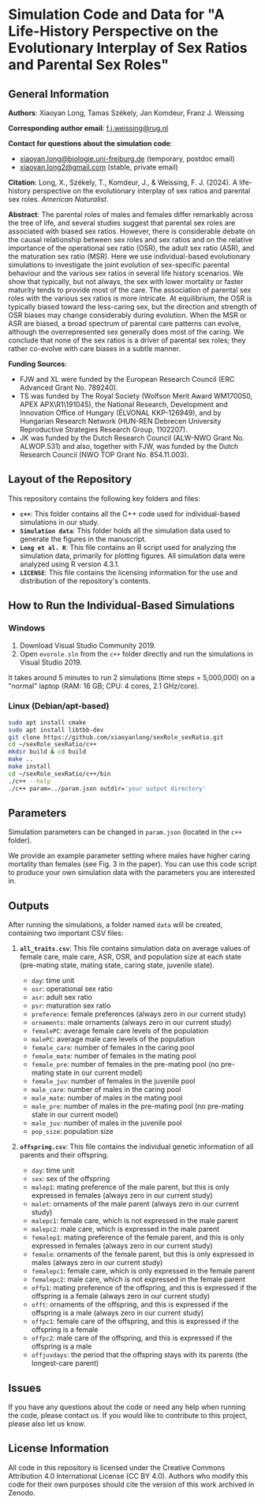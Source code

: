 # Simulation Code and Data for "A Life-History Perspective on the Evolutionary Interplay of Sex Ratios and Parental Sex Roles"

## General Information 

**Authors**: Xiaoyan Long, Tamas Székely, Jan Komdeur, Franz J. Weissing

**Corresponding author email**: f.j.weissing@rug.nl 

**Contact for questions about the simulation code**: 
- xiaoyan.long@biologie.uni-freiburg.de (temporary, postdoc email) 
- xiaoyan.long2@gmail.com (stable, private email)

**Citation**: Long, X., Székely, T., Komdeur, J., & Weissing, F. J. (2024). A life-history perspective on the evolutionary interplay of sex ratios and parental sex roles. *American Naturalist.*

**Abstract**: 
The parental roles of males and females differ remarkably across the tree of life, and several studies suggest that parental sex roles are associated with biased sex ratios. However, there is considerable debate on the causal relationship between sex roles and sex ratios and on the relative importance of the operational sex ratio (OSR), the adult sex ratio (ASR), and the maturation sex ratio (MSR). Here we use individual-based evolutionary simulations to investigate the joint evolution of sex-specific parental behaviour and the various sex ratios in several life history scenarios. We show that typically, but not always, the sex with lower mortality or faster maturity tends to provide most of the care. The association of parental sex roles with the various sex ratios is more intricate. At equilibrium, the OSR is typically biased toward the less-caring sex, but the direction and strength of OSR biases may change considerably during evolution. When the MSR or ASR are biased, a broad spectrum of parental care patterns can evolve, although the overrepresented sex generally does most of the caring. We conclude that none of the sex ratios is a driver of parental sex roles; they rather co-evolve with care biases in a subtle manner.

**Funding Sources**: 
- FJW and XL were funded by the European Research Council (ERC Advanced Grant No. 789240).
- TS was funded by The Royal Society (Wolfson Merit Award WM170050, APEX APX\R1\191045), the National Research, Development and Innovation Office of Hungary (ÉLVONAL KKP-126949), and by Hungarian Research Network (HUN-REN Debrecen University Reproductive Strategies Research Group, 1102207).
- JK was funded by the Dutch Research Council (ALW-NWO Grant No. ALWOP.531) and also, together with FJW, was funded by the Dutch Research Council (NWO TOP Grant No. 854.11.003).

## Layout of the Repository

This repository contains the following key folders and files:

- **`c++`**: This folder contains all the C++ code used for individual-based simulations in our study.
- **`Simulation data`**: This folder holds all the simulation data used to generate the figures in the manuscript.
- **`Long et al. R`**: This file contains an R script used for analyzing the simulation data, primarily for plotting figures. All simulation data were analyzed using R version 4.3.1.
- **`LICENSE`**: This file contains the licensing information for the use and distribution of the repository's contents.

## How to Run the Individual-Based Simulations

### Windows

1. Download Visual Studio Community 2019.
2. Open `evorole.sln` from the `c++` folder directly and run the simulations in Visual Studio 2019.

It takes around 5 minutes to run 2 simulations (time steps = 5,000,000) on a "normal" laptop (RAM: 16 GB; CPU: 4 cores, 2.1 GHz/core).

### Linux (Debian/apt-based)

```bash
sudo apt install cmake
sudo apt install libtbb-dev
git clone https://github.com/xiaoyanlong/sexRole_sexRatio.git
cd ~/sexRole_sexRatio/c++
mkdir build & cd build
make ..
make install
cd ~/sexRole_sexRatio/c++/bin
./c++ --help
./c++ param=../param.json outdir='your output directory'
```

## Parameters

Simulation parameters can be changed in `param.json` (located in the `c++` folder).

We provide an example parameter setting where males have higher caring mortality than females (see Fig. 3 in the paper). You can use this code script to produce your own simulation data with the parameters you are interested in.

## Outputs

After running the simulations, a folder named `data` will be created, containing two important CSV files:

1. **`all_traits.csv`**: This file contains simulation data on average values of female care, male care, ASR, OSR, and population size at each state (pre-mating state, mating state, caring state, juvenile state).
   
   - `day`: time unit
   - `osr`: operational sex ratio 
   - `asr`: adult sex ratio
   - `psr`: maturation sex ratio
   - `preference`: female preferences (always zero in our current study)
   - `ornaments`: male ornaments (always zero in our current study)
   - `femalePC`: average female care levels of the population 
   - `malePC`: average male care levels of the population 
   - `female_care`: number of females in the caring pool
   - `female_mate`: number of females in the mating pool
   - `female_pre`: number of females in the pre-mating pool (no pre-mating state in our current model)
   - `female_juv`: number of females in the juvenile pool
   - `male_care`: number of males in the caring pool
   - `male_mate`: number of males in the mating pool
   - `male_pre`: number of males in the pre-mating pool (no pre-mating state in our current model)
   - `male_juv`: number of males in the juvenile pool
   - `pop_size`: population size

2. **`offspring.csv`**: This file contains the individual genetic information of all parents and their offspring.
   
   - `day`: time unit
   - `sex`: sex of the offspring
   - `malep1`: mating preference of the male parent, but this is only expressed in females (always zero in our current study)
   - `malet`: ornaments of the male parent (always zero in our current study)
   - `malepc1`: female care, which is not expressed in the male parent
   - `malepc2`: male care, which is expressed in the male parent
   - `femalep1`: mating preference of the female parent, and this is only expressed in females (always zero in our current study)
   - `female`: ornaments of the female parent, but this is only expressed in males (always zero in our current study)
   - `femalepc1`: female care, which is only expressed in the female parent
   - `femalepc2`: male care, which is not expressed in the female parent
   - `offp1`: mating preference of the offspring, and this is expressed if the offspring is a female (always zero in our current study)
   - `offt`: ornaments of the offspring, and this is expressed if the offspring is a male (always zero in our current study)
   - `offpc1`: female care of the offspring, and this is expressed if the offspring is a female
   - `offpc2`: male care of the offspring, and this is expressed if the offspring is a male
   - `offjuvdays`: the period that the offspring stays with its parents (the longest-care parent)

## Issues

If you have any questions about the code or need any help when running the code, please contact us. If you would like to contribute to this project, please also let us know.

## License Information

All code in this repository is licensed under the Creative Commons Attribution 4.0 International License (CC BY 4.0). Authors who modify this code for their own purposes should cite the version of this work archived in Zenodo.





